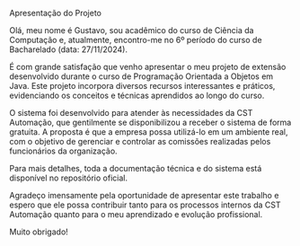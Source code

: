 Apresentação do Projeto

Olá, meu nome é Gustavo, sou acadêmico do curso de Ciência da Computação e, atualmente, encontro-me no 6º período do curso de Bacharelado (data: 27/11/2024).

É com grande satisfação que venho apresentar o meu projeto de extensão desenvolvido durante o curso de Programação Orientada a Objetos em Java. Este projeto incorpora diversos recursos interessantes e práticos, evidenciando os conceitos e técnicas aprendidos ao longo do curso.

O sistema foi desenvolvido para atender às necessidades da CST Automação, que gentilmente se disponibilizou a receber o sistema de forma gratuita. A proposta é que a empresa possa utilizá-lo em um ambiente real, com o objetivo de gerenciar e controlar as comissões realizadas pelos funcionários da organização.

Para mais detalhes, toda a documentação técnica e do sistema está disponível no repositório oficial.

Agradeço imensamente pela oportunidade de apresentar este trabalho e espero que ele possa contribuir tanto para os processos internos da CST Automação quanto para o meu aprendizado e evolução profissional.

Muito obrigado!
